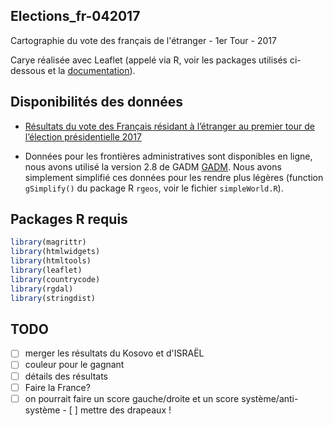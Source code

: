 ## Elections_fr-042017
Cartographie du vote des français de l'étranger - 1er Tour - 2017

Carye réalisée avec Leaflet (appelé via R, voir les packages utilisés ci-dessous et la [documentation](https://rstudio.github.io/leaflet/)).


## Disponibilités des données

- [Résultats du vote des Français résidant à l’étranger au premier tour de l’élection présidentielle 2017](
https://www.data.gouv.fr/fr/datasets/resultats-du-vote-des-francais-residant-a-letranger-au-premier-tour-de-lelection-presidentielle-2017/)

- Données pour les frontières administratives sont disponibles en ligne, nous avons utilisé la version 2.8 de GADM [GADM](ttp://www.gadm.org/version2). Nous avons simplement simplifié ces données pour les rendre plus légères (function `gSimplify()` du package R `rgeos`, voir le fichier `simpleWorld.R`).


## Packages R requis

```r
library(magrittr)
library(htmlwidgets)
library(htmltools)
library(leaflet)
library(countrycode)
library(rgdal)
library(stringdist)
```

## TODO

- [ ] merger les résultats du Kosovo et d'ISRAËL
- [ ] couleur pour le gagnant
- [ ] détails des résultats
- [ ] Faire la France?
- [ ] on pourrait faire un score gauche/droite et un score système/anti-système
- [ ] mettre des drapeaux !
